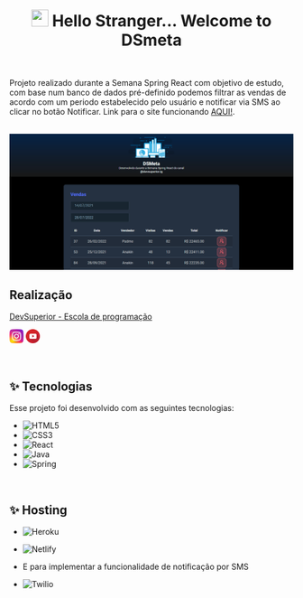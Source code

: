 
<h1 align="center">
  <img src="https://raw.githubusercontent.com/kaueMarques/kaueMarques/master/hi.gif" width="30px" height="30px">
   Hello Stranger... Welcome to <br>DSmeta
</h1>

<br>

<p>
  Projeto realizado durante a Semana Spring React com objetivo de estudo, com base num banco de dados pré-definido podemos filtrar as vendas de acordo com um periodo 
  estabelecido pelo usuário e notificar via SMS ao clicar no botão Notificar. Link para o site funcionando <a href="https://dsmeta-vvieira.netlify.app">AQUI!</a>. 
</p>


<br>

<img src="./screenshot2.png" alt="Screenshot DSMeta">

<br>

## Realização

[DevSuperior - Escola de programação](https://devsuperior.com.br)

[![DevSuperior no Instagram](https://raw.githubusercontent.com/devsuperior/bds-assets/main/ds/ig-icon.png)](https://instagram.com/devsuperior.ig)
[![DevSuperior no Youtube](https://raw.githubusercontent.com/devsuperior/bds-assets/main/ds/yt-icon.png)](https://youtube.com/devsuperior)

<br>

## ✨ Tecnologias

Esse projeto foi desenvolvido com as seguintes tecnologias:

- ![HTML5](https://img.shields.io/badge/HTML5-%23E34F26.svg?logo=HTML5&logoColor=white)&nbsp;
- ![CSS3](https://img.shields.io/badge/CSS3-%231572B6.svg?logo=CSS3&logoColor=white)&nbsp;
- ![React](https://img.shields.io/badge/React-%2320232a.svg?logo=React&logoColor=%2361DAFB)&nbsp;
- ![Java](https://img.shields.io/badge/Java-%23ED8B00.svg?logo=Java&logoColor=white)&nbsp;
- ![Spring](https://img.shields.io/badge/Spring-%236DB33F.svg?logo=Spring&logoColor=white)&nbsp;

<br>

## ✨ Hosting
- ![Heroku](https://img.shields.io/badge/heroku-%23430098.svg?logo=heroku&logoColor=white)&nbsp;
- ![Netlify](https://img.shields.io/badge/netlify-%23000000.svg?logo=netlify&logoColor=#00C7B7)&nbsp;

- E para implementar a funcionalidade de notificação por SMS 
- ![Twilio](https://img.shields.io/badge/Twilio-F22F46?style=for-the-badge&logo=Twilio&logoColor=white)&nbsp;
